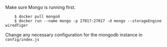 
Make sure Mongo is running first.
```
	$ docker pull mongod
	$ docker run --name mongo -p 27017:27017 -d mongo --storageEngine wiredTiger
```

Change any necessary configuration for the mongodb instance in `config/index.js`
